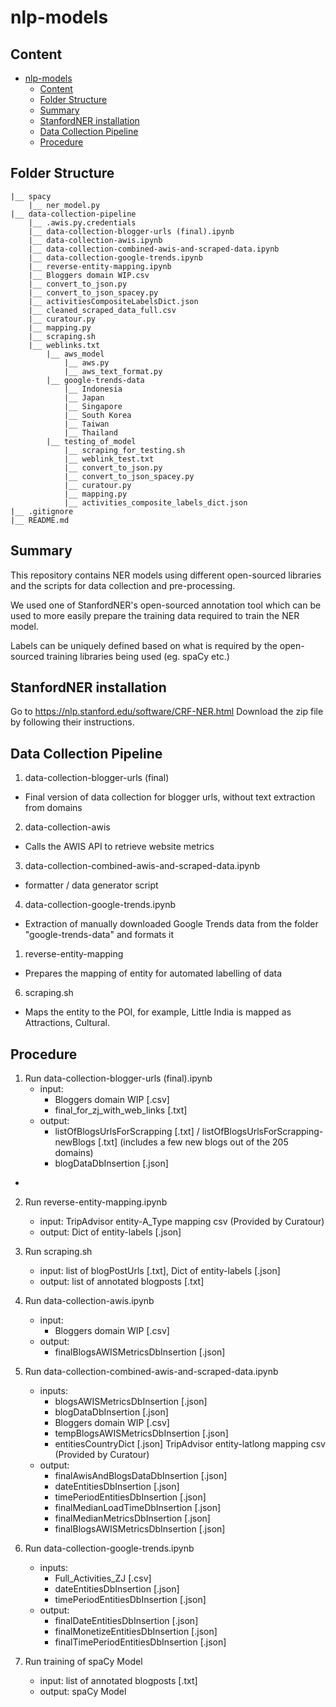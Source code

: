 # nlp-models

## Content
- [nlp-models](#nlp-models)
  - [Content](#content)
  - [Folder Structure](#folder-structure)
  - [Summary](#summary)
  - [StanfordNER installation](#stanfordner-installation)
  - [Data Collection Pipeline](#data-collection-pipeline)
  - [Procedure](#procedure)

## Folder Structure
```
|__ spacy
    |__ ner_model.py
|__ data-collection-pipeline
    |__ .awis.py.credentials
    |__ data-collection-blogger-urls (final).ipynb
    |__ data-collection-awis.ipynb
    |__ data-collection-combined-awis-and-scraped-data.ipynb
    |__ data-collection-google-trends.ipynb
    |__ reverse-entity-mapping.ipynb
    |__ Bloggers domain WIP.csv
    |__ convert_to_json.py
    |__ convert_to_json_spacey.py
    |__ activitiesCompositeLabelsDict.json
    |__ cleaned_scraped_data_full.csv
    |__ curatour.py
    |__ mapping.py
    |__ scraping.sh
    |__ weblinks.txt
        |__ aws_model
            |__ aws.py
            |__ aws_text_format.py
        |__ google-trends-data
            |__ Indonesia
            |__ Japan
            |__ Singapore
            |__ South Korea
            |__ Taiwan
            |__ Thailand
        |__ testing_of_model
            |__ scraping_for_testing.sh
            |__ weblink_test.txt
            |__ convert_to_json.py
            |__ convert_to_json_spacey.py
            |__ curatour.py
            |__ mapping.py
            |__ activities_composite_labels_dict.json
|__ .gitignore
|__ README.md
```

## Summary
This repository contains NER models using different open-sourced libraries and the scripts for data collection and pre-processing.

We used one of StanfordNER's open-sourced annotation tool which can be used to more easily prepare the training data required to train the NER model.

Labels can be uniquely defined based on what is required by the open-sourced training libraries being used (eg. spaCy etc.)

## StanfordNER installation
Go to https://nlp.stanford.edu/software/CRF-NER.html
Download the zip file by following their instructions.

## Data Collection Pipeline

1. data-collection-blogger-urls (final)
- Final version of data collection for blogger urls, without text extraction from domains

2. data-collection-awis
- Calls the AWIS API to retrieve website metrics

3. data-collection-combined-awis-and-scraped-data.ipynb
- formatter / data generator script

4. data-collection-google-trends.ipynb
- Extraction of manually downloaded Google Trends data from the folder "google-trends-data" and formats it

1. reverse-entity-mapping
- Prepares the mapping of entity for automated labelling of data

6. scraping.sh
- Maps the entity to the POI, for example, Little India is mapped as Attractions, Cultural.


## Procedure
1. Run data-collection-blogger-urls (final).ipynb 
   - input: 
     - Bloggers domain WIP [.csv]
     - final_for_zj_with_web_links [.txt]
   - output: 
     - listOfBlogsUrlsForScrapping [.txt] / listOfBlogsUrlsForScrapping-newBlogs [.txt] (includes a few new blogs out of the 205 domains)
     - blogDataDbInsertion [.json]
 - 
2. Run reverse-entity-mapping.ipynb 
   - input: TripAdvisor entity-A_Type mapping csv (Provided by Curatour)
   - output: Dict of entity-labels [.json]

3. Run scraping.sh
   - input: list of blogPostUrls [.txt], Dict of entity-labels [.json]
   - output: list of annotated blogposts [.txt]
  
4. Run data-collection-awis.ipynb
   - input: 
     - Bloggers domain WIP [.csv]
   - output: 
     - finalBlogsAWISMetricsDbInsertion [.json]

5. Run data-collection-combined-awis-and-scraped-data.ipynb
   - inputs: 
     - blogsAWISMetricsDbInsertion [.json]
     - blogDataDbInsertion [.json]
     - Bloggers domain WIP [.csv]
     - tempBlogsAWISMetricsDbInsertion [.json]
     - entitiesCountryDict [.json]
            TripAdvisor entity-latlong mapping csv (Provided by Curatour)
   - output: 
     - finalAwisAndBlogsDataDbInsertion [.json]
     - dateEntitiesDbInsertion [.json]
     - timePeriodEntitiesDbInsertion [.json]
     - finalMedianLoadTimeDbInsertion [.json]
     - finalMedianMetricsDbInsertion [.json]
     - finalBlogsAWISMetricsDbInsertion [.json]

6. Run data-collection-google-trends.ipynb
   - inputs: 
     - Full_Activities_ZJ [.csv]
     - dateEntitiesDbInsertion [.json]
     - timePeriodEntitiesDbInsertion [.json]
   - output:
     - finalDateEntitiesDbInsertion [.json]
     - finalMonetizeEntitiesDbInsertion [.json]
     - finalTimePeriodEntitiesDbInsertion [.json]
  
7. Run training of spaCy Model
   - input: list of annotated blogposts [.txt]
   - output: spaCy Model

